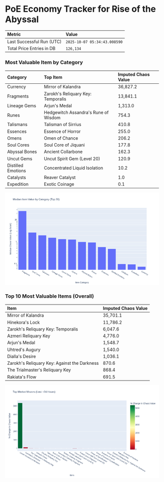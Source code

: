 # PoE Economy Tracker for Rise of the Abyssal

<!-- START_MAINTENANCE -->
| Metric | Value |
|:---|:---|
| Last Successful Run (UTC) | `2025-10-07 05:34:43.008590` |
| Total Price Entries in DB | `126,134` |

<!-- END_MAINTENANCE -->

<!-- START_DATAFRAME_DEBUG -->
<!-- END_DATAFRAME_DEBUG -->

<!-- START_CATEGORY_ANALYSIS -->
### Most Valuable Item by Category
| Category | Top Item | Imputed Chaos Value |
| :--- | :--- | :--- |
| Currency | Mirror of Kalandra | 36,827.2 |
| Fragments | Zarokh's Reliquary Key: Temporalis | 13,841.1 |
| Lineage Gems | Arjun's Medal | 1,313.0 |
| Runes | Hedgewitch Assandra's Rune of Wisdom | 754.3 |
| Talismans | Talisman of Sirrius | 410.8 |
| Essences | Essence of Horror | 255.0 |
| Omens | Omen of Chance | 206.2 |
| Soul Cores | Soul Core of Jiquani | 177.8 |
| Abyssal Bones | Ancient Collarbone | 162.3 |
| Uncut Gems | Uncut Spirit Gem (Level 20) | 120.9 |
| Distilled Emotions | Concentrated Liquid Isolation | 10.2 |
| Catalysts | Reaver Catalyst | 1.0 |
| Expedition | Exotic Coinage | 0.1 |


![Category Analysis Chart](charts/category_analysis.png)
<!-- END_ANALYSIS -->

<!-- START_ANALYSIS -->
### Top 10 Most Valuable Items (Overall)
| Item | Imputed Chaos Value |
| :--- | :--- |
| Mirror of Kalandra | 35,701.1 |
| Hinekora's Lock | 11,786.2 |
| Zarokh's Reliquary Key: Temporalis | 6,047.6 |
| Azmeri Reliquary Key | 4,776.0 |
| Arjun's Medal | 1,548.7 |
| Uhtred's Augury | 1,540.0 |
| Dialla's Desire | 1,036.1 |
| Zarokh's Reliquary Key: Against the Darkness | 870.6 |
| The Trialmaster's Reliquary Key | 868.4 |
| Rakiata's Flow | 691.5 |


![Market Movers Chart](charts/market_movers.png)
<!-- END_ANALYSIS -->
